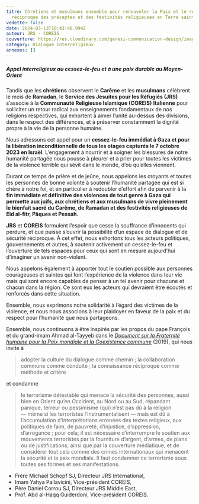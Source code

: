 ```yaml
---
titre: Chrétiens et musulmans ensemble pour renouveler la Paix et le respect
  réciproque des préceptes et des festivités religieuses en Terre sainte
vedette: false
date: 2024-03-13T10:43:40.994Z
auteur: JRS - COREIS
couverture: https://res.cloudinary.com/genesi-communication-design/image/upload/v1710327397/65f17c09e1853ef04856d5d0_tnsdrv.jpg
category: Dialogue interreligieux
annexes: []
---
```

##### **Appel interreligieux au cessez-le-feu et à une paix durable au Moyen-Orient**

Tandis que les **chrétiens** observent le **Carême** et les **musulmans** célèbrent le mois de **Ramadan**, le **Service des Jésuites pour les Réfugiés (JRS)** s’associe à la **Communauté Religieuse Islamique (COREIS)** **Italienne** pour solliciter un retour radical aux enseignements fondamentaux de nos religions respectives, qui exhortent à aimer l’unité au-dessus des divisions, dans le respect des différences, et à préserver constamment la dignité propre à la vie de la personne humaine.

Nous adressons cet appel pour un **cessez-le-feu immédiat à Gaza et pour la libération inconditionnelle de tous les otages capturés le 7 octobre 2023 en Israël**. L’engagement à nourrir et à soigner les blessures de notre humanité partagée nous pousse à pleurer et à prier pour toutes les victimes de la violence terrible qui sévit dans le monde, d’où qu’elles viennent.

Durant ce temps de prière et de jeûne, nous appelons les croyants et toutes les personnes de bonne volonté à soutenir l’humanité partagée qui est si chère à notre foi, et en particulier à redoubler d’effort afin de parvenir à la **fin immédiate et définitive des violences de tout genre à Gaza qui permette aux juifs, aux chrétiens et aux musulmans de vivre pleinement le bienfait sacré du Carême, de Ramadan et des festivités religieuses de Eid al-fitr, Pâques et Pessah.**

**JRS** et **COREIS** formulent l’espoir que cesse la souffrance d’innocents qui perdure, et que puisse s’ouvrir la possibilité d’un espace de dialogue et de sécurité réciproque. À cet effet, nous exhortons tous les acteurs politiques, gouvernements et autres, à soutenir activement un cessez-le-feu et l’ouverture de tels espaces pour ceux qui sont en mesure aujourd’hui d’imaginer un avenir non-violent.

Nous appelons également à apporter tout le soutien possible aux personnes courageuses et saintes qui font l’expérience de la violence dans leur vie mais qui sont encore capables de penser à un tel avenir pour chacune et chacun dans la région. Ce sont eux les acteurs qui devraient être écoutés et renforcés dans cette situation.

Ensemble, nous exprimons notre solidarité à l’égard des victimes de la violence, et nous nous associons à leur plaidoyer en faveur de la paix et du respect pour l’humanité que nous partageons.

Ensemble, nous continuons à être inspirés par les propos du pape François et du grand-imam Ahmad al-Tayyeb dans le *[Document sur la Fraternité humaine pour la Paix mondiale et la Coexistence commune](https://www.vatican.va/content/francesco/fr/travels/2019/outside/documents/papa-francesco_20190204_documento-fratellanza-umana.html)* (2019), qui nous invite à

> adopter la culture du dialogue comme chemin&nbsp;; la collaboration commune comme conduite&nbsp;; la connaissance réciproque comme méthode et critère

et condamne

> le terrorisme détestable qui menace la sécurité des personnes, aussi bien en Orient qu’en Occident, au Nord ou au Sud, répandant panique, terreur ou pessimisme (qui) n’est pas dû à la religion —&nbsp;même si les terroristes l’instrumentalisent&nbsp;— mais est dû à l’accumulation d’interprétations erronées des textes religieux, aux politiques de faim, de pauvreté, d’injustice, d’oppression, d’arrogance&nbsp;; pour cela, il est nécessaire d’interrompre le soutien aux mouvements terroristes par la fourniture d’argent, d’armes, de plans ou de justifications, ainsi que par la couverture médiatique, et de considérer tout cela comme des crimes internationaux qui menacent la sécurité et la paix mondiale. Il faut condamner ce terrorisme sous toutes ses formes et ses manifestations.

* Frère Michael Schopf SJ, Directeur JRS International,
* Imam Yahya Pallavicini, Vice-président COREIS,
* Père Daniel Corrou SJ, Directeur JRS Middle East,
* Prof. Abd al-Haqq Guiderdoni, Vice-président COREIS.